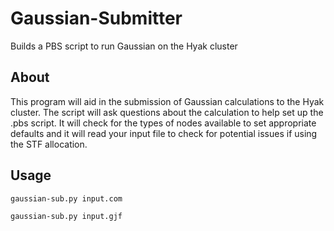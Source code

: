 Gaussian-Submitter
==============

Builds a PBS script to run Gaussian on the Hyak cluster

About
-----

This program will aid in the submission of Gaussian
calculations to the Hyak cluster. The script will ask
questions about the calculation to help set up the .pbs
script. It will check for the types of nodes available
to set appropriate defaults and it will read your input
file to check for potential issues if using the STF
allocation.


Usage
-----
`gaussian-sub.py input.com`

`gaussian-sub.py input.gjf`
